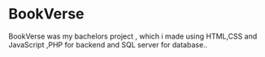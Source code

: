 # BookVerse
BookVerse was my bachelors project , which  i made using HTML,CSS and JavaScript ,PHP for backend and SQL server for database..
